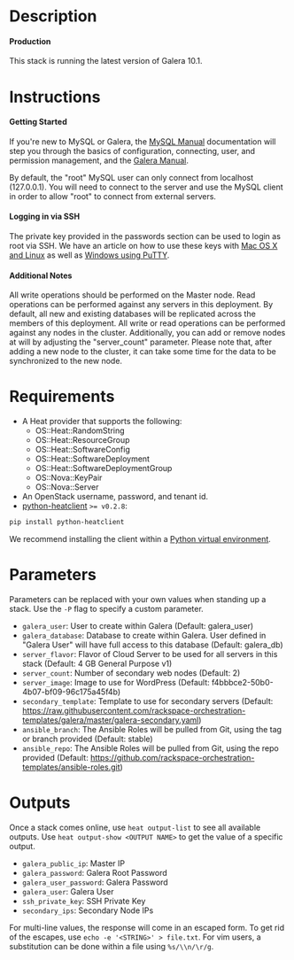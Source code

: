 Description
===========

#### Production

This stack is running the latest version of Galera 10.1.


Instructions
===========

#### Getting Started
If you're new to MySQL or Galera, the [MySQL Manual](http://dev.mysql.com/doc/refman/5.6/en/index.html)
documentation will step you through the basics of configuration, connecting,
user, and permission management, and the [Galera Manual](http://galeracluster.com/documentation-webpages/).

By default, the "root" MySQL user can only connect from localhost (127.0.0.1).
You will need to connect to the server and use the MySQL client in order to
allow "root" to connect from external servers.

#### Logging in via SSH
The private key provided in the passwords section can be used to login as
root via SSH. We have an article on how to use these keys with [Mac OS X and
Linux](http://www.rackspace.com/knowledge_center/article/logging-in-with-a-ssh-private-key-on-linuxmac)
as well as [Windows using
PuTTY](http://www.rackspace.com/knowledge_center/article/logging-in-with-a-ssh-private-key-on-windows).
#### Additional Notes
All write operations should be performed on the Master node. Read operations
can be performed against any servers in this deployment. By default, all new
and existing databases will be replicated across the members of this
deployment.
All write or read operations can be performed against any nodes in the
cluster.  Additionally, you can add or remove nodes at will by adjusting the
"server_count" parameter.  Please note that, after adding a new node to the
cluster, it can take some time for the data to be synchronized to the new
node.


Requirements
============
* A Heat provider that supports the following:
  * OS::Heat::RandomString
  * OS::Heat::ResourceGroup
  * OS::Heat::SoftwareConfig
  * OS::Heat::SoftwareDeployment
  * OS::Heat::SoftwareDeploymentGroup
  * OS::Nova::KeyPair
  * OS::Nova::Server
* An OpenStack username, password, and tenant id.
* [python-heatclient](https://github.com/openstack/python-heatclient)
`>= v0.2.8`:

```bash
pip install python-heatclient
```

We recommend installing the client within a [Python virtual
environment](http://www.virtualenv.org/).

Parameters
==========
Parameters can be replaced with your own values when standing up a stack. Use
the `-P` flag to specify a custom parameter.

* `galera_user`: User to create within Galera (Default: galera_user)
* `galera_database`: Database to create within Galera.  User defined in "Galera User" will have full access to this database (Default: galera_db)
* `server_flavor`: Flavor of Cloud Server to be used for all servers in this stack (Default: 4 GB General Purpose v1)
* `server_count`: Number of secondary web nodes (Default: 2)
* `server_image`: Image to use for WordPress (Default: f4bbbce2-50b0-4b07-bf09-96c175a45f4b)
* `secondary_template`: Template to use for secondary servers (Default: https://raw.githubusercontent.com/rackspace-orchestration-templates/galera/master/galera-secondary.yaml)
* `ansible_branch`: The Ansible Roles will be pulled from Git, using the tag or branch provided (Default: stable)
* `ansible_repo`: The Ansible Roles will be pulled from Git, using the repo provided (Default: https://github.com/rackspace-orchestration-templates/ansible-roles.git)

Outputs
=======
Once a stack comes online, use `heat output-list` to see all available outputs.
Use `heat output-show <OUTPUT NAME>` to get the value of a specific output.

* `galera_public_ip`: Master IP
* `galera_password`: Galera Root Password
* `galera_user_password`: Galera Password
* `galera_user`: Galera User
* `ssh_private_key`: SSH Private Key
* `secondary_ips`: Secondary Node IPs

For multi-line values, the response will come in an escaped form. To get rid of
the escapes, use `echo -e '<STRING>' > file.txt`. For vim users, a substitution
can be done within a file using `%s/\\n/\r/g`.
